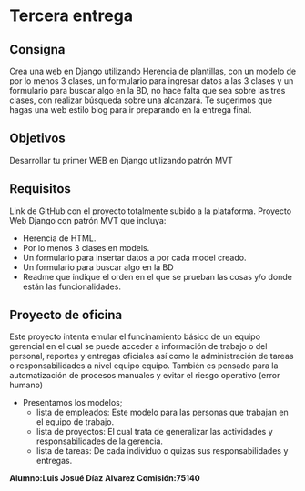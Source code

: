 # Tercera entrega

## Consigna

Crea una web en Django utilizando Herencia de plantillas, con un modelo de por lo menos 3 clases, un formulario para ingresar datos a las 3 clases y un formulario para buscar algo en la BD, no hace falta que sea sobre las tres clases, con realizar búsqueda sobre una alcanzará. Te sugerimos que hagas  una web estilo blog para ir preparando en la entrega final.

## Objetivos

Desarrollar tu primer WEB en Django utilizando patrón MVT

## Requisitos

Link de GitHub con el proyecto totalmente subido a la plataforma. Proyecto Web Django con patrón MVT que incluya:

- Herencia de HTML.
- Por lo menos 3 clases en models.
- Un formulario para insertar datos a por cada model creado.
- Un formulario para buscar algo en la BD
- Readme que indique el orden en el que se prueban las cosas y/o donde están las funcionalidades.

## Proyecto de oficina

Este proyecto intenta emular el funcinamiento básico de un equipo gerencial en el cual se puede acceder a información de trabajo o del personal, reportes y entregas oficiales así como la administración de tareas o responsabilidades a nivel equipo equipo. También es pensado para la automatización de procesos manuales y evitar el riesgo operativo (error humano)
- Presentamos los modelos;
  - lista de empleados: Este modelo para las personas que trabajan en el equipo de trabajo.
  - lista de proyectos: El cual trata de generalizar las actividades y responsabilidades de la gerencia.  
  - lista de tareas: De cada individuo o quizas sus responsabilidades y entregas.

**Alumno:Luis Josué Díaz Alvarez**
**Comisión:75140**
